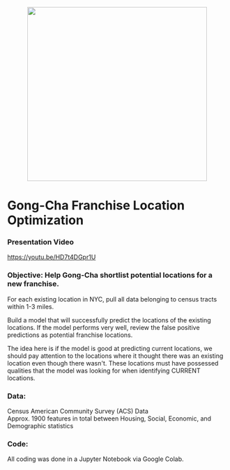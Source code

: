 <p align="center">
  <img width="412" height="400" src="https://github.com/minh1001/gong_cha_locations/blob/master/boba_tea.png">
</p>

# Gong-Cha Franchise Location Optimization

### Presentation Video
https://youtu.be/HD7t4DGpr1U

### Objective: Help Gong-Cha shortlist potential locations for a new franchise. 

For each existing location in NYC, pull all data belonging to census tracts within 1-3 miles. 

Build a model that will successfully predict the locations of the existing locations. If the model performs very well, review the false positive predictions as potential franchise locations. 

The idea here is if the model is good at predicting current locations, we should pay attention to the locations where it thought there was an existing location even though there wasn't. These locations must have possessed qualities that the model was looking for when identifying CURRENT locations.

### Data:
Census American Community Survey (ACS) Data   
Approx. 1900 features in total between Housing, Social, Economic, and Demographic statistics

### Code:
All coding was done in a Jupyter Notebook via Google Colab.

